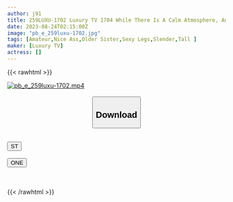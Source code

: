 ```yaml
---
author: j91
title: 259LUXU-1702 Luxury TV 1704 While There Is A Calm Atmosphere, An Active Model With A Preeminent Style That Combines Glossy And Moist Sex Appeal Appears In AV! Wet The Honey Jar With A Polite Caress, And Accept The Meat Stick With An Enchanted Face And Get Disturbed! (Kaga Iroha)
date: 2023-08-24T02:15:00Z
image: "pb_e_259luxu-1702.jpg"
tags: [Amateur,Nice Ass,Older Sister,Sexy Legs,Slender,Tall ]
maker: [Luxury TV]
actress: []
---
```



{{< rawhtml >}}

<div class="video" data-videoid="vKooGAWmwMt2ap">
    <a href="javascript:;">
        <img src="https://my.j91.asia/posts/pb_e_259luxu-1702/pb_e_259luxu-1702.jpg" width="WIDTH" height="HEIGHT" alt="pb_e_259luxu-1702.mp4" loading="lazy">
    </a>
</div>

<script type="text/javascript" src="https://j91.asia/asset/on-demand-st.js"></script>

<br>
  <link rel="stylesheet" href="https://j91.asia/asset/bs5.css">
  
  <center>
  <button class="btn btn-primary" type="button" data-bs-toggle="collapse" data-bs-target=".multi-collapse" aria-expanded="false" aria-controls="multiCollapseExample1 multiCollapseExample2"><h2>Download</h2></button></center>
</p>
<div class="row">
  <div class="col">
    <div class="collapse multi-collapse" id="multiCollapseExample1">
      <div class="card card-body">
	      	      <br>
<div class="buttons">  
<a href="https://streamtape.to/v/vKooGAWmwMt2ap"><button class="btn-hover color-3"><i class="fa fa-download"></i> ST</button></a></div>
    </div>
  </div>
</div>
  <div class="col">
    <div class="collapse multi-collapse" id="multiCollapseExample2">
      <div class="card card-body">
	      <br>
<div class="buttons">
    <a href="https://oneupload.to/karpbf3jk4a7"><button class="btn-hover color-9"><i class="fa fa-download"></i> ONE</button></a></div>
<br><br>
      </div>
    </div>
  </div>
</div>

{{< /rawhtml >}}

